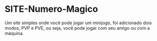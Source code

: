 # SITE-Numero-Magico

Um site simples onde você pode jogar um minijogo, foi adicionado dois modos, PVP e PVE, ou seja, você pode jogar com seu amigo ou com a máquina.
